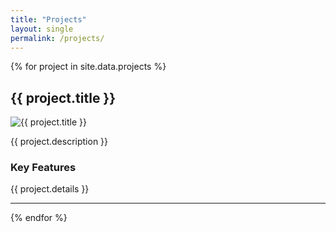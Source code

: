 ```yaml
---
title: "Projects"
layout: single
permalink: /projects/
---
```


{% for project in site.data.projects %}
## {{ project.title }}

<img src="{{ project.image }}" alt="{{ project.title }}" style="max-width: 500px; height: auto;">

{{ project.description }}

### Key Features
{{ project.details }}

---
{% endfor %}
